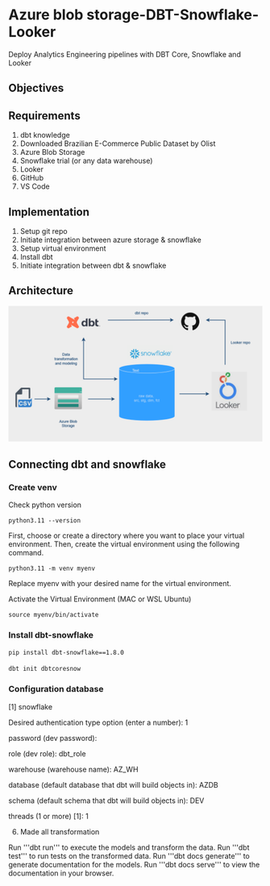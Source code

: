 # Azure blob storage-DBT-Snowflake-Looker
Deploy Analytics Engineering pipelines with DBT Core, Snowflake and Looker

## Objectives

## Requirements

1. dbt knowledge
2. Downloaded Brazilian E-Commerce Public Dataset by Olist
3. Azure Blob Storage
4. Snowflake trial (or any data warehouse)
5. Looker
6. GitHub 
7. VS Code

## Implementation

1. Setup git repo
2. Initiate integration between azure storage & snowflake
3. Setup virtual environment
4. Install dbt 
5. Initiate integration between dbt & snowflake

## Architecture

![alt text](image-2.png)


## Connecting dbt and snowflake

### Create venv

Check python version 

```
python3.11 --version
```

First, choose or create a directory where you want to place your virtual environment. Then, create the virtual environment using the following command.

```
python3.11 -m venv myenv
```

Replace myenv with your desired name for the virtual environment.

Activate the Virtual Environment (MAC or WSL Ubuntu)

```
source myenv/bin/activate
```

### Install dbt-snowflake

```
pip install dbt-snowflake==1.8.0

dbt init dbtcoresnow 
```
### Configuration database 

[1] snowflake

Desired authentication type option (enter a number): 1    

password (dev password): 

role (dev role): dbt_role

warehouse (warehouse name): AZ_WH

database (default database that dbt will build objects in): AZDB

schema (default schema that dbt will build objects in): DEV

threads (1 or more) [1]: 1 


6. Made all transformation

Run '''dbt run''' to execute the models and transform the data.
Run '''dbt test''' to run tests on the transformed data.
Run '''dbt docs generate''' to generate documentation for the models.
Run '''dbt docs serve''' to view the documentation in your browser.


